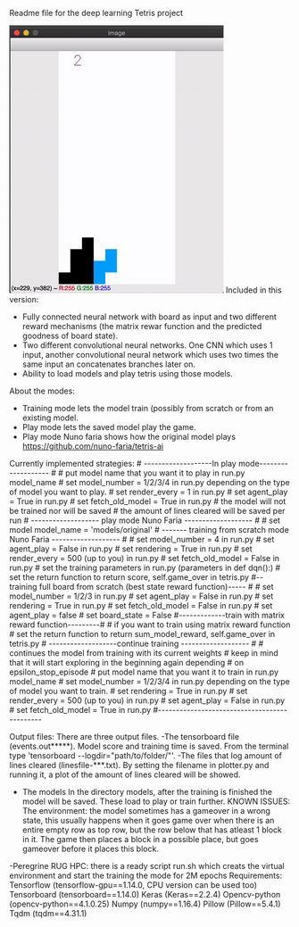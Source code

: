 Readme file for the deep learning Tetris project

![Demo - First 10000 points](./demofinal.gif)
Included in this version:
- Fully connected neural network with board as input and two different reward mechanisms (the matrix rewar function and the predicted goodness of board state).
- Two different convolutional neural networks. One CNN which uses 1 input, another convolutional neural network which uses two times the same input an concatenates branches later on.
- Ability to load models and play tetris using those models.

About the modes:
- Training mode lets the model train (possibly from scratch or from an existing model.
- Play mode lets the saved model play the game.
- Play mode Nuno faria shows how the original model plays https://github.com/nuno-faria/tetris-ai

Currently implemented strategies:
    # -------------------In play mode------------------- #
    # put model name that you want it to play in run.py model_name
    # set model_number = 1/2/3/4 in run.py depending on the type of model you want to play.
    # set render_every = 1  in run.py
    # set agent_play = True in run.py
    # set fetch_old_model = True in run.py
    # the model will not be trained nor will be saved
    # the amount of lines cleared will be saved per run
    # ------------------- play mode Nuno Faria ------------------- #
    # set model model_name = 'models/original'
    # ------- training from scratch mode Nuno Faria ------------------- #
    # set model_number =  4 in run.py
    # set agent_play = False in run.py
    # set rendering = True in run.py
    # set render_every = 500 (up to you)  in run.py
    # set fetch_old_model = False in run.py
    # set the training parameters in run.py (parameters in def dqn():)
    # set the return function to return score, self.game_over in tetris.py
    #--training full board from scratch (best state reward function)----- #
    # set model_number =  1/2/3 in run.py
    # set agent_play = False in run.py
    # set rendering = True in run.py
    # set fetch_old_model = False in run.py
    # set agent_play = false
    # set board_state = False
    #-------------train with matrix reward function---------#
    # if you want to train using matrix reward function
    # set the return function to return sum_model_reward, self.game_over in tetris.py
    # -------------------continue training ------------------- #
    # continues the model from training with its current weights
    # keep in mind that it will start exploring in the beginning again depending # on epsilon_stop_episode
    # put model name that you want it to train in run.py model_name
    # set model_number = 1/2/3/4 in run.py depending on the type of model you want to train.
    # set rendering = True in run.py
    # set render_every = 500 (up to you)  in run.py
    # set agent_play = False in run.py
    # set fetch_old_model = True in run.py
    #---------------------------------------------

Output files: There are three output files.
-The tensorboard file (events.out*****). Model score and training time is saved.
From the terminal type 'tensorboard --logdir="path/to/folder/"'.
-The files that log amount of lines cleared (linesfile-***.txt). By setting the filename in plotter.py and running it, a plot of the amount of lines cleared will be showed.
- The models In the directory models, after the training is finished the model will be saved. These load to play or train further.
KNOWN ISSUES:
The environment: the model sometimes has a gameover in a wrong state, this usually happens when it goes game over when there is an entire empty row as top row, but the row below that has atleast 1 block in it. The game then places a block in a possible place, but goes gameover before it places this block.

-Peregrine RUG HPC: there is a ready script run.sh which creats the virtual environment and start the training the mode for 2M epochs
Requirements:
    Tensorflow (tensorflow-gpu==1.14.0, CPU version can be used too)
    Tensorboard (tensorboard==1.14.0)
    Keras (Keras==2.2.4)
    Opencv-python (opencv-python==4.1.0.25)
    Numpy (numpy==1.16.4)
    Pillow (Pillow==5.4.1)
    Tqdm (tqdm==4.31.1)
